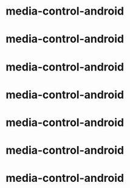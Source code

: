 # media-control-android
# media-control-android
# media-control-android
# media-control-android
# media-control-android
# media-control-android
# media-control-android
